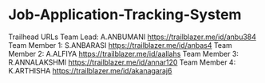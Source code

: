 # Job-Application-Tracking-System
Trailhead URLs
Team Lead: A.ANBUMANI
https://trailblazer.me/id/anbu384
Team Member 1: S.ANBARASI
https://trailblazer.me/id/anbas4
Team Member 2: A.ALFIYA 
https://trailblazer.me/id/aallahs 
Team Member 3: R.ANNALAKSHMI
https://trailblazer.me/id/annar120
Team Member 4: K.ARTHISHA
https://trailblazer.me/id/akanagaraj6
